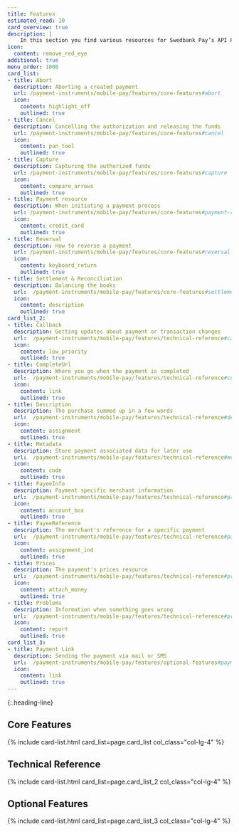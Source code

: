 ```yaml
---
title: Features
estimated_read: 10
card_overview: true
description: |
    In this section you find various resources for Swedbank Pay’s API Platform.
icon:
  content: remove_red_eye
additional: true
menu_order: 1000
card_list: 
- title: Abort
  description: Aborting a created payment
  url: /payment-instruments/mobile-pay/features/core-features#abort
  icon:
    content: highlight_off
    outlined: true
- title: Cancel
  description: Cancelling the authorization and releasing the funds
  url: /payment-instruments/mobile-pay/features/core-features#cancel
  icon:
    content: pan_tool
    outlined: true
- title: Capture
  description: Capturing the authorized funds
  url: /payment-instruments/mobile-pay/features/core-features#capture
  icon:
    content: compare_arrows
    outlined: true
- title: Payment resource
  description: When initiating a payment process
  url: /payment-instruments/mobile-pay/features/core-features#payment-resource
  icon:
    content: credit_card
    outlined: true
- title: Reversal
  description: How to reverse a payment
  url: /payment-instruments/mobile-pay/features/core-features#reversal
  icon:
    content: keyboard_return
    outlined: true
- title: Settlement & Reconciliation
  description: Balancing the books
  url:  /payment-instruments/mobile-pay/features/core-features#settlement-and-reconciliation
  icon:
    content: description
    outlined: true
card_list_2:
- title: Callback
  description: Getting updates about payment or transaction changes
  url:  /payment-instruments/mobile-pay/features/technical-reference#callback
  icon:
    content: low_priority
    outlined: true
- title: CompleteUrl
  description: Where you go when the payment is completed
  url:  /payment-instruments/mobile-pay/features/technical-reference#completeurl
  icon:
    content: link
    outlined: true
- title: Description
  description: The purchase summed up in a few words
  url:  /payment-instruments/mobile-pay/features/technical-reference#description
  icon:
    content: assignment
    outlined: true
- title: Metadata
  description: Store payment associated data for later use
  url:  /payment-instruments/mobile-pay/features/technical-reference#metadata
  icon:
    content: code
    outlined: true
- title: PayeeInfo
  description: Payment specific merchant information
  url:  /payment-instruments/mobile-pay/features/technical-reference#payeeinfo
  icon:
    content: account_box
    outlined: true
- title: PayeeReference
  description: The merchant's reference for a specific payment
  url:  /payment-instruments/mobile-pay/features/technical-reference#payee-reference
  icon:
    content: assignment_ind
    outlined: true
- title: Prices
  description: The payment's prices resource
  url:  /payment-instruments/mobile-pay/features/technical-reference#prices
  icon:
    content: attach_money
    outlined: true
- title: Problems
  description: Information when something goes wrong
  url:  /payment-instruments/mobile-pay/features/technical-reference#problems
  icon:
    content: report
    outlined: true
card_list_3: 
- title: Payment Link
  description: Sending the payment via mail or SMS
  url:  /payment-instruments/mobile-pay/features/optional-features#payment-link
  icon:
    content: link
    outlined: true
---
```


{:.heading-line}

## Core Features

{% include card-list.html card_list=page.card_list
    col_class="col-lg-4" %}

## Technical Reference

{% include card-list.html card_list=page.card_list_2
    col_class="col-lg-4" %}

## Optional Features

{% include card-list.html card_list=page.card_list_3
    col_class="col-lg-4" %}

